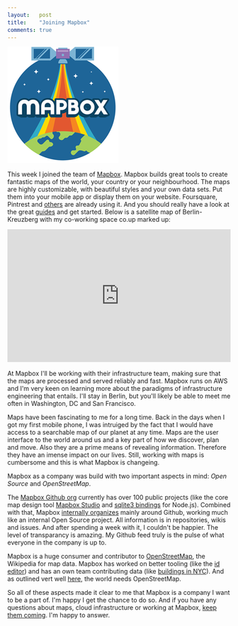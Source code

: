 ```yaml
---
layout:   post
title:    "Joining Mapbox"
comments: true
---
```


<img src="/assets/Mapbox-Graphic.png" />

This week I joined the team of <a href="http://mapbox.com">Mapbox</a>. Mapbox builds great tools to create fantastic maps of the world, your country or your neighbourhood. The maps are highly customizable, with beautiful styles and your own data sets. Put them into your mobile app or display them on your website. Foursquare, Pintrest and <a href="https://www.mapbox.com/showcase/">others</a> are already using it. And you should really have a look at the great <a href="https://www.mapbox.com/foundations/">guides</a> and get started. Below is a satellite map of Berlin-Kreuzberg with my co-working space co.up marked up:

<iframe width='100%' height='300px' frameBorder='0' src='https://a.tiles.mapbox.com/v4/freenerd.jnh3h2dm/attribution,zoompan.html?access_token=pk.eyJ1IjoiZnJlZW5lcmQiLCJhIjoieHhSTW9UUSJ9.H-2Yu04O3M72_TYnxC3BZQ#14/52.499167/13.418056'></iframe>

At Mapbox I'll be working with their infrastructure team, making sure that the maps are processed and served reliably and fast. Mapbox runs on AWS and I'm very keen on learning more about the paradigms of infrastructure engineering that entails. I'll stay in Berlin, but you'll likely be able to meet me often in Washington, DC and San Francisco.

Maps have been fascinating to me for a long time. Back in the days when I got my first mobile phone, I was intruiged by the fact that I would have access to a searchable map of our planet at any time. Maps are the user interface to the world around us and a key part of how we discover, plan and move. Also they are a prime means of revealing information. Therefore they have an imense impact on our lives. Still, working with maps is cumbersome and this is what Mapbox is changeing.

Mapbox as a company was build with two important aspects in mind: _Open Source_ and _OpenStreetMap_.

The [Mapbox Github org](https://github.com/mapbox/) currently has over 100 public projects (like the core map design tool [Mapbox Studio](https://github.com/mapbox/mapbox-studio) and [sqlite3 bindings](https://github.com/mapbox/node-sqlite3) for Node.js). Combined with that, Mapbox [internally organizes](http://opensource.com/life/14/7/interview-justin-miller-mapbox) mainly around Github, working much like an internal Open Source project. All information is in repositories, wikis and issues. And after spending a week with it, I couldn't be happier. The level of transparancy is amazing. My Github feed truly is the pulse of what everyone in the company is up to.

Mapbox is a huge consumer and contributor to [OpenStreetMap](http://openstreetmap.org), the Wikipedia for map data. Mapbox has worked on better tooling (like the [id editor](https://www.mapbox.com/blog/announcing-id/)) and has an own team contributing data (like [buildings in NYC](https://www.mapbox.com/blog/nyc-buildings-openstreetmap/)). And as outlined vert well <a href="http://zedie.wordpress.com/2014/01/14/why-the-world-needs-openstreetmap/">here</a>, the world needs OpenStreetMap.

So all of these aspects made it clear to me that Mapbox is a company I want to be a part of. I'm happy I get the chance to do so. And if you have any questions about maps, cloud infrastructure or working at Mapbox, [keep them coming](/about/). I'm happy to answer.
